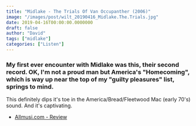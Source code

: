 ```yaml
---
title: "Midlake - The Trials Of Van Occupanther (2006)"
image: "/images/post/wilt_20190416_Midlake.The.Trials.jpg"
date: 2019-04-16T00:00:00.0000000
draft: false
author: "David"
tags: ["midlake"]
categories: ["Listen"]
---
```

### My first ever encounter with Midlake was this, their second record. OK, I'm not a proud man but America's "Homecoming", which is way up near the top of my "guilty pleasures" list, springs to mind.

 This definitely dips it's toe in the America/Bread/Fleetwood Mac (early 70's) sound. And it's captivating.

-  [Allmusi.com - Review](https://www.allmusic.com/album/the-trials-of-van-occupanther-mw0000777979)